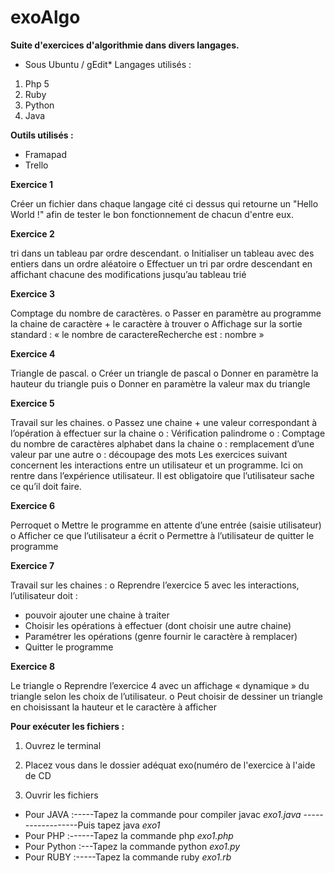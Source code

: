 exoAlgo
==

**Suite d'exercices d'algorithmie dans divers langages.**

- Sous Ubuntu / gEdit* Langages utilisés :


1. Php 5
2. Ruby 
3. Python 
4. Java


**Outils utilisés :** 

- Framapad
- Trello 

**Exercice 1**

Créer un fichier dans chaque langage cité ci dessus qui retourne un "Hello World !" afin de tester le bon fonctionnement de chacun d'entre eux.

**Exercice 2**

tri dans un tableau par ordre descendant.
o Initialiser un tableau avec des entiers dans un ordre aléatoire
o Effectuer un tri par ordre descendant en affichant chacune des modifications
jusqu’au tableau trié

**Exercice 3**

Comptage du nombre de caractères.
o Passer en paramètre au programme la chaine de caractère + le caractère à trouver
o Affichage sur la sortie standard : « le nombre de caractereRecherche est : nombre »

**Exercice 4**

Triangle de pascal.
o Créer un triangle de pascal
o Donner en paramètre la hauteur du triangle puis
o Donner en paramètre la valeur max du triangle

**Exercice 5**

Travail sur les chaines.
o Passez une chaine + une valeur correspondant à l’opération à effectuer sur la chaine
 o : Vérification palindrome
 o : Comptage du nombre de caractères alphabet dans la chaine
 o : remplacement d’une valeur par une autre
 o : découpage des mots
Les exercices suivant concernent les interactions entre un utilisateur et un programme. Ici on rentre
dans l’expérience utilisateur. Il est obligatoire que l’utilisateur sache ce qu’il doit faire.

**Exercice 6**

Perroquet
o Mettre le programme en attente d’une entrée (saisie utilisateur)
o Afficher ce que l’utilisateur a écrit
o Permettre à l’utilisateur de quitter le programme

**Exercice 7**

Travail sur les chaines :
o Reprendre l’exercice 5 avec les interactions, l’utilisateur doit :
- pouvoir ajouter une chaine à traiter
- Choisir les opérations à effectuer (dont choisir une autre chaine)
- Paramétrer les opérations (genre fournir le caractère à remplacer)
- Quitter le programme

**Exercice 8**

Le triangle
o Reprendre l’exercice 4 avec un affichage « dynamique » du triangle selon les choix de l’utilisateur.
o Peut choisir de dessiner un triangle en choisissant la hauteur et le caractère à afficher




**Pour exécuter les fichiers :**


1. Ouvrez le terminal

2. Placez vous dans le dossier adéquat exo(numéro de l'exercice à l'aide de CD

3. Ouvrir les fichiers

- Pour JAVA :-----Tapez la commande pour compiler javac *exo1.java*
------------------Puis tapez java *exo1*
- Pour PHP :------Tapez la commande php *exo1.php*
- Pour Python :---Tapez la commande python *exo1.py*
- Pour RUBY :-----Tapez la commande ruby *exo1.rb*
